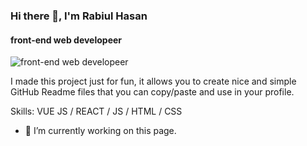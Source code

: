 ### Hi there 👋, I'm Rabiul Hasan
####  front-end web developeer
![ front-end web developeer](https://scontent.fdac175-1.fna.fbcdn.net/v/t39.30808-6/320648090_613716017175791_2398046651389605686_n.jpg?_nc_cat=108&ccb=1-7&_nc_sid=86c6b0&_nc_eui2=AeF5IPK3VRUq9X9qzDISN3HPXEMBId0du4pcQwEh3R27iuj4uDKyGEKPTnYchSJ1u-ODR9obn-P5lUBgrXHpQncc&_nc_ohc=JwQvVjN_bvIQ7kNvgGAnzWj&_nc_ht=scontent.fdac175-1.fna&oh=00_AYCdr2xiJyGKCcy9mrSvtX1m2VHzrBApunnZAufs9V0Imw&oe=66F0E79E)

I made this project just for fun, it allows you to create nice and simple GitHub Readme files that you can copy/paste and use in your profile.

Skills: VUE JS / REACT / JS / HTML / CSS

- 🔭 I’m currently working on this page. 






